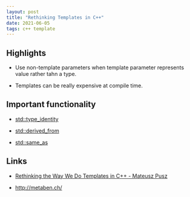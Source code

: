 ```yaml
---
layout: post
title: "Rethinking Templates in C++"
date: 2021-06-05
tags: c++ template
---
```


## Highlights

* Use non-template parameters when template parameter represents value rather tahn a type.

* Templates can be really expensive at compile time.

## Important functionality

* [std::type_identity](https://en.cppreference.com/w/cpp/types/type_identity)

* [std::derived_from](https://en.cppreference.com/w/cpp/concepts/derived_from)

* [std::same_as](https://en.cppreference.com/w/cpp/concepts/same_as)

## Links

* [Rethinking the Way We Do Templates in C++ - Mateusz Pusz](https://www.youtube.com/watch?v=IN3FgJCeXdc)

* <http://metaben.ch/>
